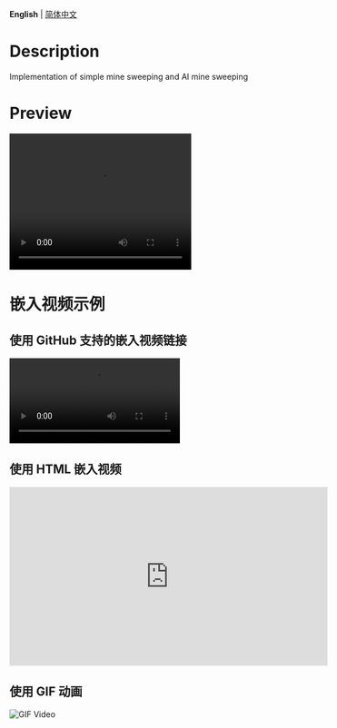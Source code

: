 **English** | [简体中文](README_CN.md)

# Description

Implementation of simple mine sweeping and AI mine sweeping

# Preview

<video width="320" height="240" controls>
  <source src="https://github.com/hfc123/MineSweeper/blob/main/pic/bb383b57f92c22635de40d8c5076c907.mp4" type="video/mp4">
  preview 
</video>

# 嵌入视频示例

## 使用 GitHub 支持的嵌入视频链接

![Introduction Video](https://github.com/hfc123/MineSweeper/blob/main/pic/bb383b57f92c22635de40d8c5076c907.mp4)

## 使用 HTML 嵌入视频

<iframe width="560" height="315" src="https://github.com/hfc123/MineSweeper/blob/main/pic/bb383b57f92c22635de40d8c5076c907.mp4" frameborder="0" allow="accelerometer; autoplay; encrypted-media; gyroscope; picture-in-picture" allowfullscreen></iframe>

## 使用 GIF 动画

![GIF Video](path/to/your/video.gif)